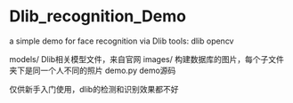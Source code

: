# Dlib_recognition_Demo
a simple demo for face recognition via Dlib
tools:   dlib 
         opencv 

models/   Dlib相关模型文件，来自官网
images/   构建数据库的图片，每个子文件夹下是同一个人不同的照片
demo.py   demo源码

仅供新手入门使用，dlib的检测和识别效果都不好
